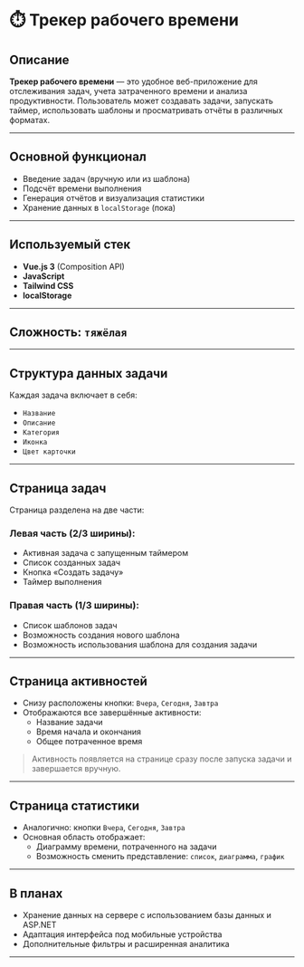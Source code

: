 # ⏱️ Трекер рабочего времени

## Описание

**Трекер рабочего времени** — это удобное веб-приложение для отслеживания задач, учета затраченного времени и анализа продуктивности. Пользователь может создавать задачи, запускать таймер, использовать шаблоны и просматривать отчёты в различных форматах.

---

## Основной функционал

- Введение задач (вручную или из шаблона)
- Подсчёт времени выполнения
- Генерация отчётов и визуализация статистики
- Хранение данных в `localStorage` (пока)
---

## Используемый стек

- **Vue.js 3** (Composition API)
- **JavaScript**
- **Tailwind CSS**
- **localStorage**

---

## Сложность: `тяжёлая`

---

## Структура данных задачи

Каждая задача включает в себя:

- `Название`
- `Описание`
- `Категория`
- `Иконка`
- `Цвет карточки`

---

## Страница задач

Страница разделена на две части:

### Левая часть (2/3 ширины):
- Активная задача с запущенным таймером
- Список созданных задач
- Кнопка «Создать задачу»
- Таймер выполнения

### Правая часть (1/3 ширины):
- Список шаблонов задач
- Возможность создания нового шаблона
- Возможность использования шаблона для создания задачи

---

## Страница активностей

- Снизу расположены кнопки: `Вчера`, `Сегодня`, `Завтра`
- Отображаются все завершённые активности:
  - Название задачи
  - Время начала и окончания
  - Общее потраченное время

> Активность появляется на странице сразу после запуска задачи и завершается вручную.

---

## Страница статистики

- Аналогично: кнопки `Вчера`, `Сегодня`, `Завтра`
- Основная область отображает:
  - Диаграмму времени, потраченного на задачи
  - Возможность сменить представление: `список`, `диаграмма`, `график`

---

## В планах

- Хранение данных на сервере с использованием базы данных и ASP.NET
- Адаптация интерфейса под мобильные устройства
- Дополнительные фильтры и расширенная аналитика

---
